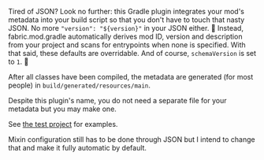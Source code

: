 Tired of JSON? Look no further: this Gradle plugin integrates your mod's metadata into your build script so that you don't have to touch that nasty JSON.
No more `"version": "${version}"` in your JSON either. :triumph: Instead, fabric.mod.gradle automatically derives mod ID, version and description from your project and scans for entrypoints when none is specified.
With that said, these defaults are overridable. And of course, `schemaVersion` is set to `1`. :rocket:

After all classes have been compiled, the metadata are generated (for most people) in `build/generated/resources/main`.

Despite this plugin's name, you do not need a separate file for your metadata but you may make one.

See [the test project](./test/project) for examples.

Mixin configuration still has to be done through JSON but I intend to change that and make it fully automatic by default.
